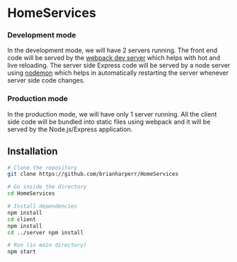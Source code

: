 # HomeServices

### Development mode

In the development mode, we will have 2 servers running. The front end code will be served by the [webpack dev server](https://webpack.js.org/configuration/dev-server/) which helps with hot and live reloading. The server side Express code will be served by a node server using [nodemon](https://nodemon.io/) which helps in automatically restarting the server whenever server side code changes.

### Production mode

In the production mode, we will have only 1 server running. All the client side code will be bundled into static files using webpack and it will be served by the Node.js/Express application.

## Installation

```bash
# Clone the repository
git clone https://github.com/brianharperr/HomeServices

# Go inside the directory
cd HomeServices

# Install dependencies
npm install
cd client
npm install
cd ../server npm install

# Run (in main directory)
npm start
